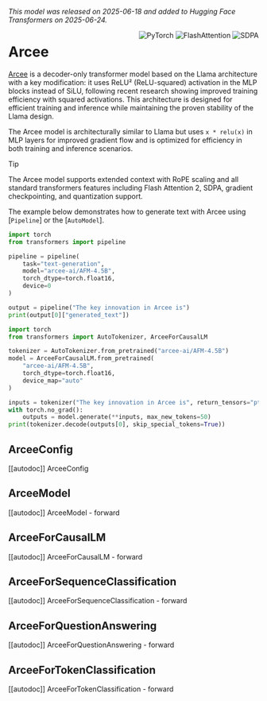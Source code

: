<!--Copyright 2025 The HuggingFace Team. All rights reserved.

Licensed under the Apache License, Version 2.0 (the "License"); you may not use this file except in compliance with
the License. You may obtain a copy of the License at

http://www.apache.org/licenses/LICENSE-2.0

Unless required by applicable law or agreed to in writing, software distributed under the License is distributed on
an "AS IS" BASIS, WITHOUT WARRANTIES OR CONDITIONS OF ANY KIND, either express or implied. See the License for the
specific language governing permissions and limitations under the License.

⚠️ Note that this file is in Markdown but contain specific syntax for our doc-builder (similar to MDX) that may not be
rendered properly in your Markdown viewer.

-->
*This model was released on 2025-06-18 and added to Hugging Face Transformers on 2025-06-24.*

<div style="float: right;">
    <div class="flex flex-wrap space-x-1">
        <img alt="PyTorch" src="https://img.shields.io/badge/PyTorch-DE3412?style=flat&logo=pytorch&logoColor=white">
        <img alt="FlashAttention" src="https://img.shields.io/badge/%E2%9A%A1%EF%B8%8E%20FlashAttention-eae0c8?style=flat">
        <img alt="SDPA" src="https://img.shields.io/badge/SDPA-DE3412?style=flat&logo=pytorch&logoColor=white">
    </div>
</div>

# Arcee

[Arcee](https://www.arcee.ai/blog/deep-dive-afm-4-5b-the-first-arcee-foundational-model) is a decoder-only transformer model based on the Llama architecture with a key modification: it uses ReLU² (ReLU-squared) activation in the MLP blocks instead of SiLU, following recent research showing improved training efficiency with squared activations. This architecture is designed for efficient training and inference while maintaining the proven stability of the Llama design.

The Arcee model is architecturally similar to Llama but uses `x * relu(x)` in MLP layers for improved gradient flow and is optimized for efficiency in both training and inference scenarios.

> [!TIP]
> The Arcee model supports extended context with RoPE scaling and all standard transformers features including Flash Attention 2, SDPA, gradient checkpointing, and quantization support.

The example below demonstrates how to generate text with Arcee using [`Pipeline`] or the [`AutoModel`].

<hfoptions id="usage">
<hfoption id="Pipeline">

```py
import torch
from transformers import pipeline

pipeline = pipeline(
    task="text-generation",
    model="arcee-ai/AFM-4.5B",
    torch_dtype=torch.float16,
    device=0
)

output = pipeline("The key innovation in Arcee is")
print(output[0]["generated_text"])
```

</hfoption>
<hfoption id="AutoModel">

```py
import torch
from transformers import AutoTokenizer, ArceeForCausalLM

tokenizer = AutoTokenizer.from_pretrained("arcee-ai/AFM-4.5B")
model = ArceeForCausalLM.from_pretrained(
    "arcee-ai/AFM-4.5B",
    torch_dtype=torch.float16,
    device_map="auto"
)

inputs = tokenizer("The key innovation in Arcee is", return_tensors="pt")
with torch.no_grad():
    outputs = model.generate(**inputs, max_new_tokens=50)
print(tokenizer.decode(outputs[0], skip_special_tokens=True))
```

</hfoption>
</hfoptions>

## ArceeConfig

[[autodoc]] ArceeConfig

## ArceeModel

[[autodoc]] ArceeModel
    - forward

## ArceeForCausalLM

[[autodoc]] ArceeForCausalLM
    - forward

## ArceeForSequenceClassification

[[autodoc]] ArceeForSequenceClassification
    - forward

## ArceeForQuestionAnswering

[[autodoc]] ArceeForQuestionAnswering
    - forward

## ArceeForTokenClassification

[[autodoc]] ArceeForTokenClassification
    - forward